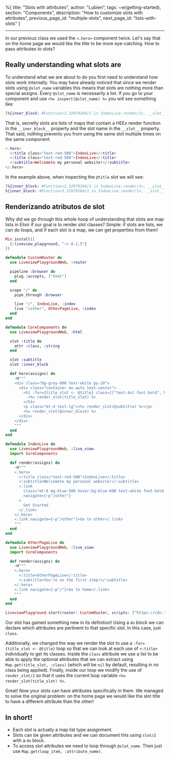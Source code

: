 %{
title: "Slots with attributes",
author: "Lubien",
tags: ~w(getting-started),
section: "Components",
description: "How to customize slots with attributes",
previous_page_id: "multiple-slots",
next_page_id: "lists-with-slots"
}

---

In our previous class we used the `<.hero>` component twice. Let's say that on the home page we would like the title to be more eye-catching. How to pass attributes to slots?

## Really understanding what slots are

To understand what we are about to do you first need to understand how slots work internally. You may have already noticed that since we render slots using `@slot_name` variables this means that slots are nothing more than special assigns. Every `@slot_name` is necessarily a list. If you go to your component and use `<%= inspect(@slot_name) %>` you will see something like:

```elixir
[%{inner_block: #Function<2.32079264/2 in IndexLive.render/1>, __slot__: :nome_do_slot}]
```

That is, secretly slots are lists of maps that contain a HEEx render function in the `__iner_block__` property and the slot name in the `__slot__` property. That said, nothing prevents you from using the same slot multiple times on the same component.

```elixir
<.hero>
  <:title class="text-red-500">IndexLive</:title>
  <:title class="text-red-500">IndexLive</:title>
  <:subtitle>Welcometo my personal website!</:subtitle>
</.hero>
```

In the example above, when inspecting the `@title` slot we will see:

```elixir
[%{inner_block: #Function<2.32079264/2 in IndexLive.render/1>, __slot__: :title},
%{inner_block: #Function<3.32079264/2 in IndexLive.render/1>, __slot__: :title}]
```

## Renderizando atributos de slot

Why did we go through this whole hoop of understanding that slots are map lists in Elixir if our goal is to render slot classes? Simple: if slots are lists, we can do loops, and if each slot is a map, we can get properties from them!

```elixir
Mix.install([
  {:liveview_playground, "~> 0.1.5"}
])

defmodule CustomRouter do
  use LiveviewPlaygroundWeb, :router

  pipeline :browser do
    plug :accepts, ["html"]
  end

  scope "/" do
    pipe_through :browser

    live "/", IndexLive, :index
    live "/other", OtherPageLive, :index
  end
end

defmodule CoreComponents do
  use LiveviewPlaygroundWeb, :html

  slot :title do
    attr :class, :string
  end

  slot :subtitle
  slot :inner_block

  def hero(assigns) do
    ~H"""
    <div class="bg-gray-800 text-white py-20">
      <div class="container mx-auto text-center">
        <h1 :for={title_slot <- @title} class={["text-4xl font-bold", Map.get(title_slot, :class)]}>
          <%= render_slot(title_slot) %>
        </h1>
        <p class="mt-4 text-lg"><%= render_slot(@subtitle) %></p>
        <%= render_slot(@inner_block) %>
      </div>
    </div>
    """
  end
end

defmodule IndexLive do
  use LiveviewPlaygroundWeb, :live_view
  import CoreComponents

  def render(assigns) do
    ~H"""
    <.hero>
      <:title class="text-red-500">IndexLive</:title>
      <:subtitle>Welcometo my personal website!</:subtitle>
      <.link
        class="mt-8 bg-blue-500 hover:bg-blue-600 text-white font-bold py-2 px-4 rounded"
        navigate={~p"/other"}
      >
        Get Started
      </.link>
    </.hero>
    <.link navigate={~p"/other"}>Go to other</.link>
    """
  end
end

defmodule OtherPageLive do
  use LiveviewPlaygroundWeb, :live_view
  import CoreComponents

  def render(assigns) do
    ~H"""
    <.hero>
      <:title>OtherPageLive</:title>
      <:subtitle>You're on the first step!</:subtitle>
    </.hero>
    <.link navigate={~p"/"}>Go to home</.link>
    """
  end
end

LiveviewPlayground.start(router: CustomRouter, scripts: ["https://cdn.tailwindcss.com"])
```

Our slot has gained something new in its definition! Using a `do` block we can declare which attributes are pertinent to that specific slot. In this case, just `class`.

Additionally, we changed the way we render the slot to use a `:for={title_slot <- @title}` loop so that we can look at each use of `<:title>` individually to get its classes. Inside the `class` attribute we use a list to be able to apply the optional attributes that we can extract using `Map.get(title_slot, :class)` (which will be `nil` by default, resulting in no class being applied). Finally, inside our loop we modify the use of `render_slot/2` so that it uses the current loop variable `<%= render_slot(title_slot) %>`.

Great! Now your slots can have attributes specifically in them. We managed to solve the original problem: on the home page we would like the slot title to have a different attribute than the other!

## In short!

- Each slot is actually a map list type assignment.
- Slots can be given attributes and we can document this using `slot/2` with a `do` block.
- To access slot attributes we need to loop through `@slot_name`. Then just use `Map.get(loop_item, :attribute_name)`.
